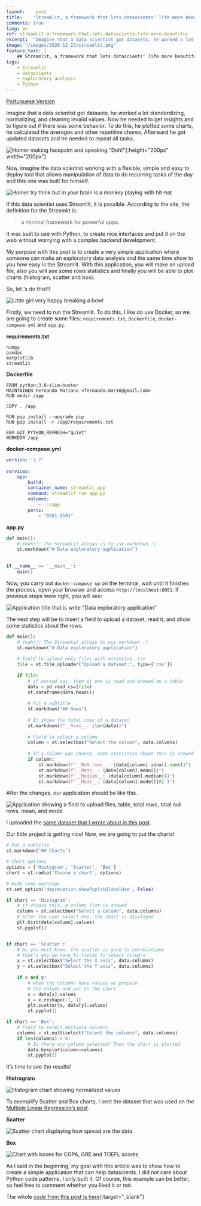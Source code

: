 ```yaml
---
layout:    post
title:    "Streamlit, a framework that lets datascients' life more beautiful"
comments: true
lang: en
ref: streamlit-a-framework-that-lets-datascients-life-more-beautiful
excerpt:  "Imagine that a data scientist got datasets, he worked a lot standardizing, normalizing, and cleaning invalid values. Now he needed to get insights and to figure out if there was some behavior."
image: "/images/2020-12-23/streamlit.png"
feature_text: |
    ## Streamlit, a framework that lets datascients' life more beautiful
tags:
    - Streamlit
    - datascients
    - exploratory analysis
    - Python
---
```


[Portuguese Version]({{site.baseurl}}/2020/12/23/streamlit-o-framework-que-deixa-a-vida-dos-cientistas-de-dados-mais-agradavel)

Imagine that a data scientist got datasets, he worked a lot standardizing, normalizing, and cleaning invalid values. Now he needed to get insights and to figure out if there was some behavior. To do this, he plotted some charts, he calculated the averages and other repetitive chores. Afterward he got updated datasets and he needed to repeat all tasks. 

![Homer making facepalm and speaking "Doh!"]({{site.baseurl}}/images/2020-12-23/doh.png){:height="200px" width="200px"}

Now, imagine the data scientist working with a flexible, simple and easy to deploy tool that allows manipulation of data to do recurring tasks of the day and this one was built for himself.

![Homer try think but in your brain is a monkey playing with hit-hat]({{site.baseurl}}/images/2020-12-23/homer_think.gif)

If this data scientist uses Streamlit, it is possible. According to the site, the definition for the Streamlit is: 

> a minimal framework for powerful apps. 

It was built to use with Python, to create nice interfaces and put it on the web without worrying with a complex backend development. 

My purpose with this post is to create a very simple application where someone can make an exploratory data analysis and the same time show to you how easy is the Streamlit. With this application, you will make an upload file, also you will see some rows statistics and finally you will be able to plot charts (histogram, scatter and box). 

So, let 's do this!!!

![Little girl very happy breaking a bowl]({{site.baseurl}}/images/2020-12-23/girl_breaking_bowl.gif)

Firstly, we need to run the Streamlit. To do this, I like do use Docker, so we are going to create some files: `requirements.txt`, `Dockerfile`, `docker-compose.yml` and `app.py`.

__requirements.txt__
```
numpy
pandas
matplotlib
streamlit
```

__Dockerfile__
```
FROM python:3.8-slim-buster
MAINTAINER Fernando Mariano <fernando.mar16@gmail.com>
RUN mkdir /app
 
COPY . /app
 
RUN pip install --upgrade pip
RUN pip install -r /app/requirements.txt
    
ENV GIT_PYTHON_REFRESH="quiet"
WORKDIR /app
```

__docker-compose.yml__
```yml
version: '3.7'
 
services:
    app:
        build: .
        container_name: streamlit_app
        command: streamlit run app.py
        volumes:
            - .:/app
        ports:
            - "8501:8501"

```

__app.py__
```python
def main():
    # Yeah!!! The Streamlit allows us to use markdown :)
    st.markdown("# Data exploratory application")
 
 
if __name__ == '__main__':
    main()
```

Now, you carry out `docker-compose up` on the terminal, wait until it finishes the process, open your browser and access `http://localhost:8051`. If previous steps were right, you will see:


![Application title that is write "Data exploratory application"]({{site.baseurl}}/images/2020-12-23/streamlit1.png)

The next step will be to insert a field to upload a dataset, read it, and show some statistics about the rows.

```python
def main():
    # Yeah!!! The Streamlit allows to use markdown :)
    st.markdown("# Data exploratory application")
 
    # Field to upload only files with extension .csv
    file = st.file_uploader("Upload a dataset:", type=['csv'])
 
    if file:
        # if worked out, then it one is read and showed on a table
        data = pd.read_csv(file)
        st.dataframe(data.head())
 
        # Put a subtitle
        st.markdown("## Rows")
        
        # It shows the total rows of a dataset
        st.markdown(f"__Rows__: {len(data)}")
 
        # Field to select a column 
        column = st.selectbox("Select the column", data.columns)
 
        # if a column was choose, some statistics about this is showed
        if column:    
            st.markdown(f"__NaN rows__: {data[column].isna().sum()}")
            st.markdown(f"__Mean__: {data[column].mean()}")
            st.markdown(f"__Median__: {data[column].median()}")	
            st.markdown(f"__Mode__: {data[column].mode()[0] }")
```

After the changes, our application should  be like this. 

![Application showing a field to upload files, table, total rows, total null rows, mean, and mode]({{site.baseurl}}/images/2020-12-23/streamlit1.png)

I uploaded the [same dataset that I wrote about in this post]({{site.baseurl}}/2019/10/14/simple-linear-regression).

Our little project is getting nice! Now, we are going to put the charts!

```python
# Put a subtitle
st.markdown("## Charts")

# Chart options
options = ['Histogram', 'Scatter', 'Box']
chart = st.radio('Choose a chart', options)

# Hide some warnings
st.set_option('deprecation.showPyplotGlobalUse', False)

if chart == 'Histogram':
    # if choose this, a column list is showed
    column = st.selectbox("Select a column", data.columns)
    # After the user select one, the chart is displayed
    plt.hist(data[column].values)
    st.pyplot()


if chart == 'Scatter':
    # As you must know, the scatter is good to correlations
    # that's why we have to fields to select columns
    x = st.selectbox("Select the X axis", data.columns)
    y = st.selectbox("Select the Y axis", data.columns)
    
    if x and y:
        # when the columns have values we prepare 
        # the values and put on the chart
        x = data[x].values
        x = x.reshape(-1, 1)
        plt.scatter(x, data[y].values)
        st.pyplot()

if chart == 'Box':
    # Field to select multiple columns
    columns = st.multiselect("Select the columns", data.columns)            
    if len(columns) > 0:
        # Is there any column selected? Then the chart is plotted
        data.boxplot(column=columns)
        st.pyplot()
```

It’s time to see the results!

__Histrogram__

![Histogram chart showing normalized values]({{site.baseurl}}/images/2020-12-23/histogram.png)

To exemplify Scatter and Box charts, I sent the dataset that was used on the [Multiple Linear Regression’s post]({{site.baseurl}}/2019/12/02/multiple-linear-regression).

__Scatter__

![Scatter chart displaying how spread are the data]({{site.baseurl}}/images/2020-12-23/scatter.png)

__Box__

![Chart with boxes for CGPA, GRE and TOEFL scores]({{site.baseurl}}/images/2020-12-23/box.png)

As I said in the beginning, my goal with this article was to show how to create a simple application that can help datascients. I did not care about Python code patterns, I only built it. Of course, this example can be better, so feel free to comment whether you liked it or not.

The whole [code from this post is here](https://gist.github.com/fndomariano/ed4908e5cc77fc20b2d1f2b0fe0d7c23){:target="_blank"}